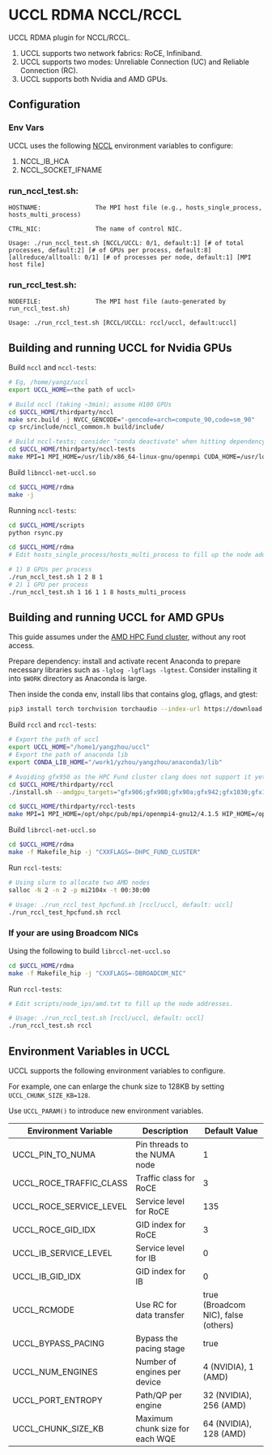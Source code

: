 # UCCL RDMA NCCL/RCCL

UCCL RDMA plugin for NCCL/RCCL.

1. UCCL supports two network fabrics: RoCE, Infiniband.
2. UCCL supports two modes: Unreliable Connection (UC) and Reliable Connection (RC).
3. UCCL supports both Nvidia and AMD GPUs.

## Configuration
### Env Vars
UCCL uses the following [NCCL](https://docs.nvidia.com/deeplearning/nccl/user-guide/docs/env.html) environment variables to configure:
1. NCCL_IB_HCA
2. NCCL_SOCKET_IFNAME

### run_nccl_test.sh:
```
HOSTNAME:               The MPI host file (e.g., hosts_single_process, hosts_multi_process)

CTRL_NIC:               The name of control NIC.

Usage: ./run_nccl_test.sh [NCCL/UCCL: 0/1, default:1] [# of total processes, default:2] [# of GPUs per process, default:8] [allreduce/alltoall: 0/1] [# of processes per node, default:1] [MPI host file]
```

### run_rccl_test.sh: 
```
NODEFILE:               The MPI host file (auto-generated by run_rccl_test.sh)

Usage: ./run_rccl_test.sh [RCCL/UCCLL: rccl/uccl, default:uccl]
```

## Building and running UCCL for Nvidia GPUs

Build `nccl` and `nccl-tests`: 

```bash
# Eg, /home/yangz/uccl
export UCCL_HOME=<the path of uccl>

# Build nccl (taking ~3min); assume H100 GPUs
cd $UCCL_HOME/thirdparty/nccl
make src.build -j NVCC_GENCODE="-gencode=arch=compute_90,code=sm_90"
cp src/include/nccl_common.h build/include/

# Build nccl-tests; consider "conda deactivate" when hitting dependency errors
cd $UCCL_HOME/thirdparty/nccl-tests
make MPI=1 MPI_HOME=/usr/lib/x86_64-linux-gnu/openmpi CUDA_HOME=/usr/local/cuda NCCL_HOME=$UCCL_HOME/thirdparty/nccl/build -j
```

Build `libnccl-net-uccl.so`

```bash
cd $UCCL_HOME/rdma
make -j
```

Running `nccl-tests`:

```bash
cd $UCCL_HOME/scripts
python rsync.py

cd $UCCL_HOME/rdma
# Edit hosts_single_process/hosts_multi_process to fill up the node addresses. 

# 1) 8 GPUs per process
./run_nccl_test.sh 1 2 8 1
# 2) 1 GPU per process
./run_nccl_test.sh 1 16 1 1 8 hosts_multi_process
```


## Building and running UCCL for AMD GPUs

This guide assumes under the [AMD HPC Fund cluster](https://amdresearch.github.io/hpcfund/hardware.html), without any root access. 

Prepare dependency: install and activate recent Anaconda to prepare necessary libraries such as `-lglog -lgflags -lgtest`. Consider installing it into `$WORK` directory as Anaconda is large. 

Then inside the conda env, install libs that contains glog, gflags, and gtest: 
```bash
pip3 install torch torchvision torchaudio --index-url https://download.pytorch.org/whl/rocm6.3
```

Build `rccl` and `rccl-tests`: 

```bash
# Export the path of uccl
export UCCL_HOME="/home1/yangzhou/uccl"
# Export the path of anaconda lib
export CONDA_LIB_HOME="/work1/yzhou/yangzhou/anaconda3/lib"

# Avoiding gfx950 as the HPC Fund cluster clang does not support it yet. Note this takes ~20min. 
cd $UCCL_HOME/thirdparty/rccl
./install.sh --amdgpu_targets="gfx906;gfx908;gfx90a;gfx942;gfx1030;gfx1100;gfx1101;gfx1102;gfx1200;gfx1201" -j 16

cd $UCCL_HOME/thirdparty/rccl-tests
make MPI=1 MPI_HOME=/opt/ohpc/pub/mpi/openmpi4-gnu12/4.1.5 HIP_HOME=/opt/rocm-6.3.1 NCCL_HOME=/opt/rocm-6.3.1/include/rccl CUSTOM_RCCL_LIB=/opt/rocm-6.3.1/lib/librccl.so -j
```

Build `librccl-net-uccl.so`

```bash
cd $UCCL_HOME/rdma
make -f Makefile_hip -j "CXXFLAGS=-DHPC_FUND_CLUSTER"
```

Run `rccl-tests`:

```bash
# Using slurm to allocate two AMD nodes
salloc -N 2 -n 2 -p mi2104x -t 00:30:00

# Usage: ./run_rccl_test_hpcfund.sh [rccl/uccl, default: uccl]
./run_rccl_test_hpcfund.sh rccl
```

### If your are using Broadcom NICs

Using the following to build `librccl-net-uccl.so`

```bash
cd $UCCL_HOME/rdma
make -f Makefile_hip -j "CXXFLAGS=-DBROADCOM_NIC"
```

Run `rccl-tests`:

```bash
# Edit scripts/node_ips/amd.txt to fill up the node addresses. 

# Usage: ./run_rccl_test.sh [rccl/uccl, default: uccl]
./run_rccl_test.sh rccl
```

## Environment Variables in UCCL

UCCL supports the following environment variables to configure.

For example, one can enlarge the chunk size to 128KB by setting `UCCL_CHUNK_SIZE_KB=128`. 

Use `UCCL_PARAM()` to introduce new environment variables.

| Environment Variable | Description | Default Value |
|---------------------|-------------|---------------|
| UCCL_PIN_TO_NUMA |Pin threads to the NUMA node | 1 |
| UCCL_ROCE_TRAFFIC_CLASS | Traffic class for RoCE | 3 |
| UCCL_ROCE_SERVICE_LEVEL | Service level for RoCE | 135 |
| UCCL_ROCE_GID_IDX | GID index for RoCE | 3 |
| UCCL_IB_SERVICE_LEVEL | Service level for IB | 0 |
| UCCL_IB_GID_IDX | GID index for IB | 0 |
| UCCL_RCMODE | Use RC for data transfer | true (Broadcom NIC), false (others) |
| UCCL_BYPASS_PACING | Bypass the pacing stage | true |
| UCCL_NUM_ENGINES | Number of engines per device | 4 (NVIDIA), 1 (AMD) |
| UCCL_PORT_ENTROPY | Path/QP per engine | 32 (NVIDIA), 256 (AMD) |
| UCCL_CHUNK_SIZE_KB | Maximum chunk size for each WQE | 64 (NVIDIA), 128 (AMD) |
